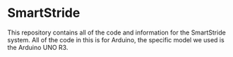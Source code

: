 # SmartStride
This repository contains all of the code and information for the SmartStride system. All of the code in this is for Arduino, the specific model we used is the Arduino UNO R3.
